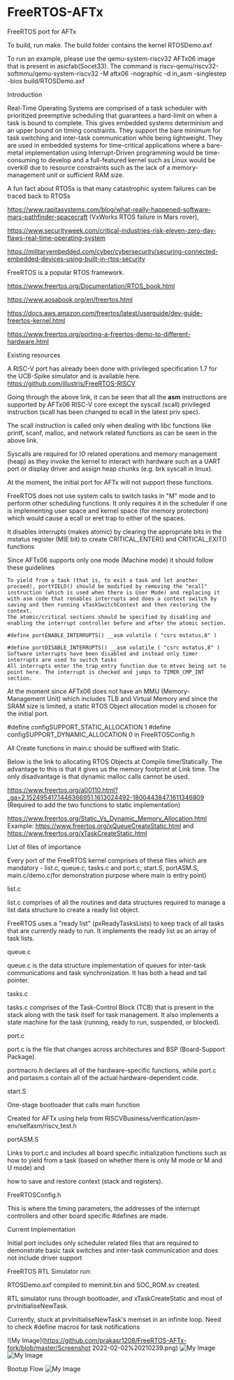 # FreeRTOS-AFTx
FreeRTOS port for AFTx

To build, run make.
The build folder contains the kernel RTOSDemo.axf

To run an example, please use the qemu-system-riscv32 AFTx06 image that is present in asicfab(Socet33).
The command is riscv-qemu/riscv32-softmmu/qemu-system-riscv32 -M aftx06 
-nographic -d in_asm -singlestep 
-bios build/RTOSDemo.axf

Introduction

Real-Time Operating Systems are comprised of a task scheduler with prioritized preemptive scheduling that guarantees a hard-limit on when a task is bound to complete. This gives embedded systems determinism and an upper bound on timing constraints. They support the bare minimum for task switching and inter-task communication while being lightweight. They are used in embedded systems for time-critical applications where a bare-metal implementation using Interrupt-Driven programming would be time-consuming to develop and a full-featured kernel such as Linux would be overkill due to resource constraints such as the lack of a memory-management unit or sufficient RAM size.

A fun fact about RTOSs is that many catastrophic system failures can be traced back to RTOSs

https://www.rapitasystems.com/blog/what-really-happened-software-mars-pathfinder-spacecraft (VxWorks RTOS failure in Mars rover), 

https://www.securityweek.com/critical-industries-risk-eleven-zero-day-flaws-real-time-operating-system

https://militaryembedded.com/cyber/cybersecurity/securing-connected-embedded-devices-using-built-in-rtos-security

FreeRTOS is a popular RTOS framework.

https://www.freertos.org/Documentation/RTOS_book.html

https://www.aosabook.org/en/freertos.html

https://docs.aws.amazon.com/freertos/latest/userguide/dev-guide-freertos-kernel.html

https://www.freertos.org/porting-a-freertos-demo-to-different-hardware.html

Existing resources

A RISC-V port has already been done with privileged specification 1.7 for the UCB-Spike simulator and is available here. https://github.com/illustris/FreeRTOS-RISCV

Going through the above link, it can be seen that all the __asm__ instructions are supported by AFTx06 RISC-V core except the syscall (scall) privileged instruction (scall has been changed to ecall in the latest priv spec).

The scall instruction is called only when dealing with libc functions like printf, scanf, malloc, and network related functions as can be seen in the above link. 

Syscalls are required for IO related operations and memory management (heap) as they invoke the kernel to interact with hardware such as a UART port or display driver and assign heap chunks (e.g. brk syscall in linux).

At the moment, the initial port for AFTx will not support these functions.

FreeRTOS does not use system calls to switch tasks in "M" mode and to perform other scheduling functions. It only requires it in the scheduler if one is implementing user space and kernel space (for memory protection) which would cause a ecall or eret trap to either of the spaces.

It disables interrupts (makes atomic) by clearing the appropriate bits in the mstatus register (MIE bit) to create CRITICAL_ENTER() and CRITICAL_EXIT() functions

Since AFTx06 supports only one mode (Machine mode) it should follow these guidelines  

    To yield from a task (that is, to exit a task and let another proceed), portYIELD() should be modified by removing the "ecall" instruction (which is used when there is User Mode) and replacing it with asm code that renables interrupts and does a context switch by saving and then running vTaskSwitchContext and then restoring the context.
    The atomic/critical sections should be specified by disabling and enabling the interrupt controller before and after the atomic section.

    #define portENABLE_INTERRUPTS() __asm volatile ( "csrs mstatus,8" )

    #define portDISABLE_INTERRUPTS() __asm volatile ( "csrc mstatus,8" )
    Software interrupts have been disabled and instead only timer interrupts are used to switch tasks
    All interrupts enter the trap_entry function due to mtvec being set to point here. The interrupt is checked and jumps to TIMER_CMP_INT section.

At the moment since AFTx06 does not have an MMU (Memory-Management Unit) which includes TLB and Virtual Memory and since the SRAM size is limited, a static RTOS Object allocation model is chosen for the initial port. 

#define configSUPPORT_STATIC_ALLOCATION 1 #define configSUPPORT_DYNAMIC_ALLOCATION 0 in FreeRTOSConfig.h

All Create functions in main.c should be suffixed with Static.

Below is the link to allocating RTOS Objects at Compile time/Statically. The advantage to this is that it gives us the memory footprint at Link time. The only disadvantage is that dynamic malloc calls cannot be used.

https://www.freertos.org/a00110.html?_ga=2.152495417.1446366951.1613024492-1800443847.1611346809 (Required to add the two functions to static implementation)

https://www.freertos.org/Static_Vs_Dynamic_Memory_Allocation.html  Example: https://www.freertos.org/xQueueCreateStatic.html and https://www.freertos.org/xTaskCreateStatic.html

List of files of importance

Every port of the FreeRTOS kernel comprises of these files which are mandatory - list.c, queue.c, tasks.c and port.c, start.S, portASM.S, main.c/demo.c(for demonstration purpose where main is entry point)

list.c

list.c comprises of all the routines and data structures required to manage a list data structure to create a ready list object.

FreeRTOS uses a "ready list" (pxReadyTasksLists) to keep track of all tasks that are currently ready to run. It implements the ready list as an array of task lists.

queue.c

queue.c is the data structure implementation of queues for inter-task communications and task synchronization. It has both a head and tail pointer.

tasks.c

tasks.c comprises of the Task-Control Block (TCB) that is present in the stack along with the task itself for task management. It also implements a state machine for the task (running, ready to run, suspended, or blocked).

port.c

port.c is the file that changes across architectures and BSP (Board-Support Package).

portmacro.h declares all of the hardware-specific functions, while port.c and portasm.s contain all of the actual hardware-dependent code.

start.S

One-stage bootloader that calls main function

Created for AFTx using help from RISCVBusiness/verification/asm-env/selfasm/riscv_test.h

portASM.S

Links to port.c and includes all board specific initialization functions such as how to yield from a task (based on whether there is only M mode or M and U mode) and

how to save and restore context (stack and registers).

FreeRTOSConfig.h

This is where the timing parameters, the addresses of the interrupt controllers and other board specific #defines are made.

Current Implementation

Initial port includes only scheduler related files that are required to demonstrate basic task switches and inter-task communication and does not include driver support



FreeRTOS RTL Simulator run:

RTOSDemo.axf compiled to meminit.bin and SOC_ROM.sv created.

RTL simulator runs through bootloader, and xTaskCreateStatic and most of prvInitialiseNewTask.

Currently, stuck at prvInitialiseNewTask's memset in an infinite loop. Need to check #define macros for task notifications

![My Image](https://github.com/prakasr1208/FreeRTOS-AFTx-fork/blob/master/Screenshot 2022-02-02%20210239.png)
![My Image](https://github.com/prakasr1208/FreeRTOS-AFTx-fork/blob/master/csrrtos.png)
![My Image](https://github.com/prakasr1208/FreeRTOS-AFTx-fork/blob/master/memsetrtos.png)

Bootup Flow
![My Image](https://github.com/prakasr1208/FreeRTOS-AFTx-fork/blob/master/frertosboot.png)

